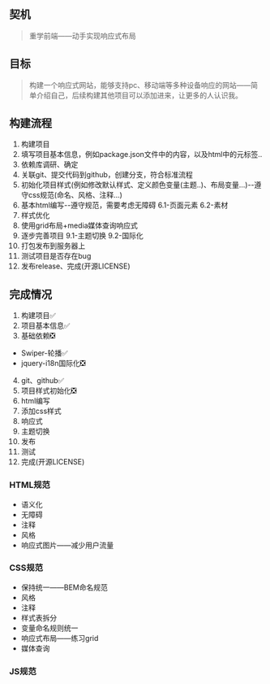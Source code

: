## 契机
>重学前端——动手实现响应式布局

## 目标
>构建一个响应式网站，能够支持pc、移动端等多种设备响应的网站——简单介绍自己，后续构建其他项目可以添加进来，让更多的人认识我。

## 构建流程
1. 构建项目
2. 填写项目基本信息，例如package.json文件中的内容，以及html中的元标签..
3. 依赖库调研、确定
4. 关联git、提交代码到github，创建分支，符合标准流程
5. 初始化项目样式(例如修改默认样式、定义颜色变量(主题..)、布局变量...)--遵守css规范(命名、风格、注释...)
6. 基本html编写--遵守规范，需要考虑无障碍
  6.1-页面元素
  6.2-素材
7. 样式优化
8. 使用grid布局+media媒体查询响应式
9. 逐步完善项目
  9.1-主题切换
  9.2-国际化
10.   打包发布到服务器上
11.   测试项目是否存在bug
12.   发布release、完成(开源LICENSE)

## 完成情况
1. 构建项目✅
2. 项目基本信息✅
3. 基础依赖❎
  - Swiper-轮播✅
  - jquery-i18n国际化❎
4. git、github✅
5. 项目样式初始化❎
6. html编写
7. 添加css样式
8. 响应式
9. 主题切换
10. 发布
11. 测试
12. 完成(开源LICENSE)

### HTML规范
- 语义化
- 无障碍
- 注释
- 风格
- 响应式图片——减少用户流量

### CSS规范
- 保持统一——BEM命名规范
- 风格
- 注释
- 样式表拆分
- 变量命名规则统一
- 响应式布局——练习grid
- 媒体查询

### JS规范